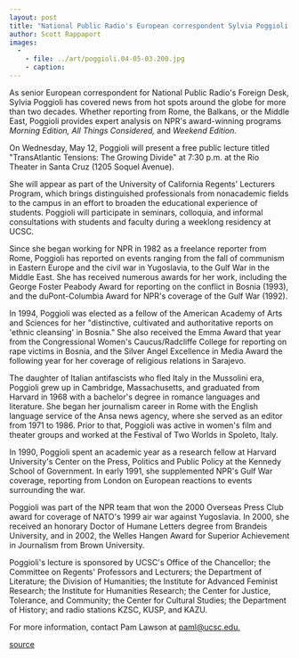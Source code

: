 ```yaml
---
layout: post
title: "National Public Radio's European correspondent Sylvia Poggioli to give lecture"
author: Scott Rappaport
images:
  -
    - file: ../art/poggioli.04-05-03.200.jpg
    - caption: 
---
```


As senior European correspondent for National Public Radio's Foreign Desk, Sylvia Poggioli has covered news from hot spots around the globe for more than two decades. Whether reporting from Rome, the Balkans, or the Middle East, Poggioli provides expert analysis on NPR's award-winning programs _Morning Edition, All Things Considered,_ and _Weekend Edition._  

On Wednesday, May 12, Poggioli will present a free public lecture titled "TransAtlantic Tensions: The Growing Divide" at 7:30 p.m. at the Rio Theater in Santa Cruz (1205 Soquel Avenue).   

She will appear as part of the University of California Regents' Lecturers Program, which brings distinguished professionals from nonacademic fields to the campus in an effort to broaden the educational experience of students. Poggioli will participate in seminars, colloquia, and informal consultations with students and faculty during a weeklong residency at UCSC.  

Since she began working for NPR in 1982 as a freelance reporter from Rome, Poggioli has reported on events ranging from the fall of communism in Eastern Europe and the civil war in Yugoslavia, to the Gulf War in the Middle East. She has received numerous awards for her work, including the George Foster Peabody Award for reporting on the conflict in Bosnia (1993), and the duPont-Columbia Award for NPR's coverage of the Gulf War (1992).  

In 1994, Poggioli was elected as a fellow of the American Academy of Arts and Sciences for her "distinctive, cultivated and authoritative reports on 'ethnic cleansing' in Bosnia." She also received the Emma Award that year from the Congressional Women's Caucus/Radcliffe College for reporting on rape victims in Bosnia, and the Silver Angel Excellence in Media Award the following year for her coverage of religious relations in Sarajevo.  

The daughter of Italian antifascists who fled Italy in the Mussolini era, Poggioli grew up in Cambridge, Massachusetts, and graduated from Harvard in 1968 with a bachelor's degree in romance languages and literature. She began her journalism career in Rome with the English language service of the Ansa news agency, where she served as an editor from 1971 to 1986. Prior to that, Poggioli was active in women's film and theater groups and worked at the Festival of Two Worlds in Spoleto, Italy.  

In 1990, Poggioli spent an academic year as a research fellow at Harvard University's Center on the Press, Politics and Public Policy at the Kennedy School of Government. In early 1991, she supplemented NPR's Gulf War coverage, reporting from London on European reactions to events surrounding the war.   

Poggioli was part of the NPR team that won the 2000 Overseas Press Club award for coverage of NATO's 1999 air war against Yugoslavia. In 2000, she received an honorary Doctor of Humane Letters degree from Brandeis University, and in 2002, the Welles Hangen Award for Superior Achievement in Journalism from Brown University.   

Poggioli's lecture is sponsored by UCSC's Office of the Chancellor; the Committee on Regents' Professors and Lecturers; the Department of Literature; the Division of Humanities; the Institute for Advanced Feminist Research; the Institute for Humanities Research; the Center for Justice, Tolerance, and Community; the Center for Cultural Studies; the Department of History; and radio stations KZSC, KUSP, and KAZU.   

For more information, contact Pam Lawson at [paml@ucsc.edu. ][1]  

[1]: mailto:paml@ucsc.edu

[source](http://www1.ucsc.edu/currents/03-04/05-03/lecture.html "Permalink to lecture")
